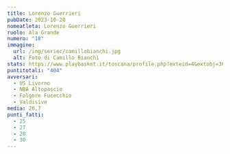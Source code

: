 ```yaml
---
title: Lorenzo Guerrieri
pubDate: 2023-10-28
nomeatleta: Lorenzo Guerrieri
ruolo: Ala Grande
numero: "18"
immagine:
  url: /img/seriec/camillobianchi.jpg
  alt: Foto di Camillo Bianchi
stats: https://www.playbasket.it/toscana/profile.php?exteid=4&extobj=3638&subj=1&season=2024&obj=18060&action=view&eid=5
puntitotali: "404"
avversari:
  - US Livorno
  - NBA Altopascio
  - Folgore Fucecchio
  - Valdisive
media: 20,7
punti_fatti:
  - 25
  - 27
  - 28
  - 30
---
```


